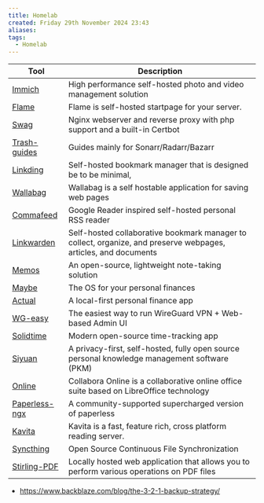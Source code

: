 ```yaml
---
title: Homelab
created: Friday 29th November 2024 23:43
aliases: 
tags:
  - Homelab
---
```


| Tool                                                            | Description                                                                                                     |
| --------------------------------------------------------------- | --------------------------------------------------------------------------------------------------------------- |
| [Immich](https://github.com/immich-app/immich)                  | High performance self-hosted photo and video management solution                                                |
| [Flame](https://github.com/pawelmalak/flame)                    | Flame is self-hosted startpage for your server.                                                                 |
| [Swag](https://github.com/linuxserver/docker-swag)              | Nginx webserver and reverse proxy with php support and a built-in Certbot                                       |
| [Trash-guides](https://trash-guides.info/)                      | Guides mainly for Sonarr/Radarr/Bazarr                                                                          |
| [Linkding](https://github.com/sissbruecker/linkding)            | Self-hosted bookmark manager that is designed be to be minimal,                                                 |
| [Wallabag](https://github.com/wallabag/wallabag)                | Wallabag is a self hostable application for saving web pages                                                    |
| [Commafeed](https://github.com/Athou/commafeed)                 | Google Reader inspired self-hosted personal RSS reader                                                          |
| [Linkwarden](https://github.com/linkwarden/linkwarden)          | Self-hosted collaborative bookmark manager to collect, organize, and preserve webpages, articles, and documents |
| [Memos](https://github.com/usememos/memos)                      | An open-source, lightweight note-taking solution                                                                |
| [Maybe](https://github.com/maybe-finance/maybe)                 | The OS for your personal finances                                                                               |
| [Actual](https://github.com/actualbudget/actual)                | A local-first personal finance app                                                                              |
| [WG-easy](https://github.com/wg-easy/wg-easy)                   | The easiest way to run WireGuard VPN + Web-based Admin UI                                                       |
| [Solidtime](https://github.com/solidtime-io/solidtime)          | Modern open-source time-tracking app                                                                            |
| [Siyuan](https://github.com/siyuan-note/siyuan)                 | A privacy-first, self-hosted, fully open source personal knowledge management software (PKM)                    |
| [Online](https://github.com/CollaboraOnline/online)             | Collabora Online is a collaborative online office suite based on LibreOffice technology                         |
| [Paperless-ngx](https://github.com/paperless-ngx/paperless-ngx) | A community-supported supercharged version of paperless                                                         |
| [Kavita](https://github.com/Kareadita/Kavita)                   | Kavita is a fast, feature rich, cross platform reading server.                                                  |
| [Syncthing](https://github.com/syncthing/syncthing)             | Open Source Continuous File Synchronization                                                                     |
| [Stirling-PDF](https://github.com/Stirling-Tools/Stirling-PDF)  | Locally hosted web application that allows you to perform various operations on PDF files                       |
- https://www.backblaze.com/blog/the-3-2-1-backup-strategy/